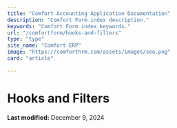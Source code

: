 ```yaml
---
title: "Comfort Accounting Application Documentation"
description: "Comfort Form index description."
keywords: "Comfort Form index keywords."
url: "/comfortform/hooks-and-filters"
type: "type"
site_name: "Comfort ERP"
image: "https://comforthrm.com/assets/images/seo.png"
card: "article"

---
```

# Hooks and Filters



**Last modified:** December 9, 2024